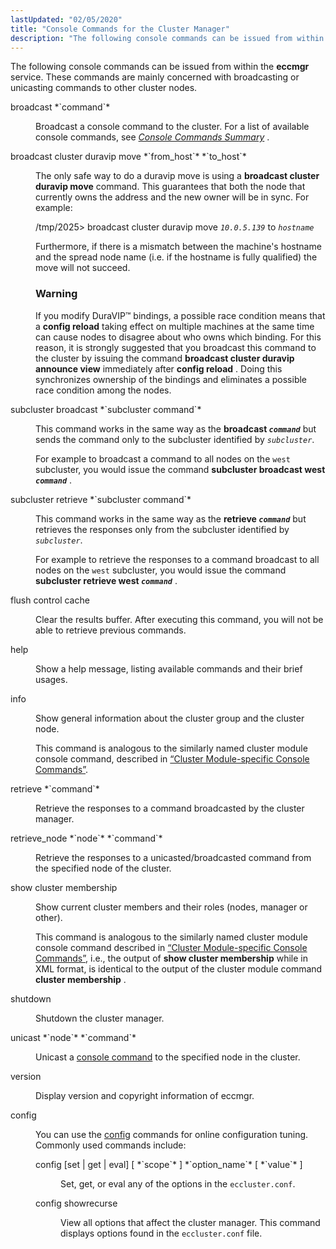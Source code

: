 ```yaml
---
lastUpdated: "02/05/2020"
title: "Console Commands for the Cluster Manager"
description: "The following console commands can be issued from within the eccmgr service These commands are mainly concerned with broadcasting or unicasting commands to other cluster nodes broadcast command Broadcast a console command to the cluster For a list of available console commands see Chapter 67 Console Commands Summary broadcast cluster..."
---
```


The following console commands can be issued from within the **eccmgr** service. These commands are mainly concerned with broadcasting or unicasting commands to other cluster nodes.

<dl class="variablelist">

<dt><a name="cluster.config.operations.eccmgr.console.broadcast"></a> broadcast *`command`*</dt>

<dd>

Broadcast a console command to the cluster. For a list of available console commands, see [*Console Commands Summary*](/momentum/4/4-console-commands) .

</dd>

<dt><a name="cluster.config.operations.eccmgr.console.broadcast.cluster"></a> broadcast cluster duravip move *`from_host`* *`to_host`*</dt>

<dd>

The only safe way to do a duravip move is using a **broadcast cluster duravip move**                      command. This guarantees that both the node that currently owns the address and the new owner will be in sync. For example:

/tmp/2025> broadcast cluster duravip move *`10.0.5.139`* to *`hostname`*

Furthermore, if there is a mismatch between the machine's hostname and the spread node name (i.e. if the hostname is fully qualified) the move will not succeed.

### Warning

If you modify DuraVIP™ bindings, a possible race condition means that a **config reload**        taking effect on multiple machines at the same time can cause nodes to disagree about who owns which binding. For this reason, it is strongly suggested that you broadcast this command to the cluster by issuing the command **broadcast cluster duravip announce view**                               immediately after **config reload** . Doing this synchronizes ownership of the bindings and eliminates a possible race condition among the nodes.

</dd>

<dt>subcluster broadcast *`subcluster command`* </dt>

<dd>

This command works in the same way as the **broadcast *`command`***             but sends the command only to the subcluster identified by *`subcluster`*.

For example to broadcast a command to all nodes on the `west` subcluster, you would issue the command **subcluster broadcast west *`command`***                           .

</dd>

<dt>subcluster retrieve *`subcluster command`* </dt>

<dd>

This command works in the same way as the **retrieve *`command`***             but retrieves the responses only from the subcluster identified by *`subcluster`*.

For example to retrieve the responses to a command broadcast to all nodes on the `west` subcluster, you would issue the command **subcluster retrieve west *`command`***                          .

</dd>

<dt>flush control cache</dt>

<dd>

Clear the results buffer. After executing this command, you will not be able to retrieve previous commands.

</dd>

<dt>help</dt>

<dd>

Show a help message, listing available commands and their brief usages.

</dd>

<dt>info</dt>

<dd>

Show general information about the cluster group and the cluster node.

This command is analogous to the similarly named cluster module console command, described in [“Cluster Module-specific Console Commands”](/momentum/4/modules/4-modules-cluster#modules.cluster.console).

</dd>

<dt>retrieve *`command`*</dt>

<dd>

Retrieve the responses to a command broadcasted by the cluster manager.

</dd>

<dt>retrieve_node *`node`* *`command`*</dt>

<dd>

Retrieve the responses to a unicasted/broadcasted command from the specified node of the cluster.

</dd>

<dt>show cluster membership</dt>

<dd>

Show current cluster members and their roles (nodes, manager or other).

This command is analogous to the similarly named cluster module console command described in [“Cluster Module-specific Console Commands”](/momentum/4/modules/4-modules-cluster#modules.cluster.console), i.e., the output of **show cluster membership**                    while in XML format, is identical to the output of the cluster module command **cluster membership** .

</dd>

<dt>shutdown</dt>

<dd>

Shutdown the cluster manager.

</dd>

<dt>unicast *`node`* *`command`*</dt>

<dd>

Unicast a [console command](/momentum/4/4-console-commands) to the specified node in the cluster.

</dd>

<dt>version</dt>

<dd>

Display version and copyright information of eccmgr.

</dd>

<dt>config</dt>

<dd>

You can use the [config](/momentum/4/console-commands/config) commands for online configuration tuning. Commonly used commands include:

<dl class="variablelist">

<dt>config [set | get | eval] [ *`scope`* ] *`option_name`* [ *`value`* ]</dt>

<dd>

Set, get, or eval any of the options in the `eccluster.conf`.

</dd>

<dt>config showrecurse</dt>

<dd>

View all options that affect the cluster manager. This command displays options found in the `eccluster.conf` file.

</dd>

</dl>

</dd>

</dl>